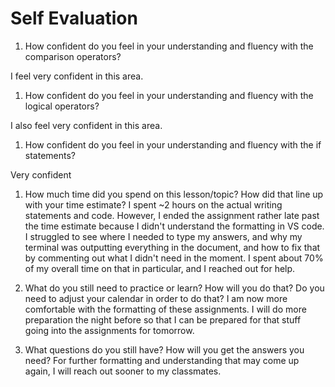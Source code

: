 # Self Evaluation

1. How confident do you feel in your understanding and fluency with the comparison operators?

I feel very confident in this area.

1. How confident do you feel in your understanding and fluency with the logical operators?

I also feel very confident in this area.

1. How confident do you feel in your understanding and fluency with the if statements?

Very confident

1. How much time did you spend on this lesson/topic? How did that line up with your time estimate?
I spent ~2 hours on the actual writing statements and code. However, I ended the assignment rather late past the time estimate because I didn't understand the formatting in VS code. I struggled to see where I needed to type my answers, and why my terminal was outputting everything in the document, and how to fix that by commenting out what I didn't need in the moment. I spent about 70% of my overall time on that in particular, and I reached out for help.

1. What do you still need to practice or learn? How will you do that? Do you need to adjust your calendar in order to do that?
I am now more comfortable with the formatting of these assignments. I will do more preparation the night before so that I can be prepared for that stuff going into the assignments for tomorrow.

1. What questions do you still have? How will you get the answers you need?
For further formatting and understanding that may come up again, I will reach out sooner to my classmates. 
